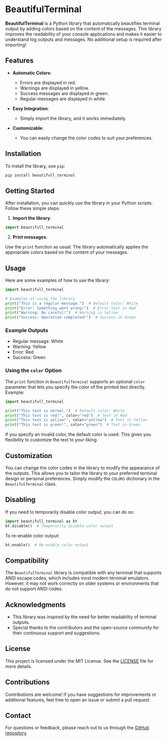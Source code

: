 # BeautifulTerminal

**BeautifulTerminal** is a Python library that automatically beautifies terminal output by adding colors based on the content of the messages. This library improves the readability of your console applications and makes it easier to understand log outputs and messages. No additional setup is required after importing!

## Features

- **Automatic Colors**:
  - Errors are displayed in red.
  - Warnings are displayed in yellow.
  - Success messages are displayed in green.
  - Regular messages are displayed in white.

- **Easy Integration**:
  - Simply import the library, and it works immediately.

- **Customizable**:
  - You can easily change the color codes to suit your preferences.

## Installation

To install the library, use `pip`:

```bash
pip install beautifull_terminal
```

## Getting Started

After installation, you can quickly use the library in your Python scripts. Follow these simple steps:

1. **Import the library**:

```python
import beautifull_terminal
```

2. **Print messages**:

Use the `print` function as usual. The library automatically applies the appropriate colors based on the content of your messages.

## Usage

Here are some examples of how to use the library:

```python
import beautifull_terminal

# Examples of using the library
print("This is a regular message.")  # Default color: White
print("Error: Something went wrong!")  # Error text in Red
print("Warning: Be careful!")  # Warning in Yellow
print("Success: Operation completed!")  # Success in Green
```

### Example Outputs

- Regular message: White
- Warning: Yellow
- Error: Red
- Success: Green

### Using the `color` Option

The `print` function in `BeautifulTerminal` supports an optional `color` parameter that lets you specify the color of the printed text directly. Example:

```python
import beautifull_terminal

print("This text is normal.")  # Default color: White
print("This text is red!", color="red")  # Text in Red
print("This text is yellow!", color="yellow")  # Text in Yellow
print("This text is green!", color="green")  # Text in Green
```

If you specify an invalid color, the default color is used. This gives you flexibility to customize the text to your liking.

## Customization

You can change the color codes in the library to modify the appearance of the outputs. This allows you to tailor the library to your preferred terminal design or personal preferences. Simply modify the `COLORS` dictionary in the `BeautifulTerminal` class.

## Disabling

If you need to temporarily disable color output, you can do so:

```python
import beautifull_terminal as bt
bt.disable()  # Temporarily disable color output
```

To re-enable color output:

```python
bt.enable()  # Re-enable color output
```

## Compatibility

The `BeautifulTerminal` library is compatible with any terminal that supports ANSI escape codes, which includes most modern terminal emulators. However, it may not work correctly on older systems or environments that do not support ANSI codes.

## Acknowledgments

- This library was inspired by the need for better readability of terminal outputs.
- Special thanks to the contributors and the open-source community for their continuous support and suggestions.

## License

This project is licensed under the MIT License. See the [LICENSE](LICENSE) file for more details.

## Contributions

Contributions are welcome! If you have suggestions for improvements or additional features, feel free to open an issue or submit a pull request.

## Contact

For questions or feedback, please reach out to us through the [GitHub repository](https://github.com/StarGames2025/beautifull_terminal).